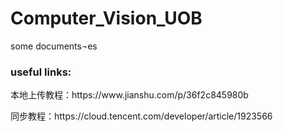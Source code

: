 # Computer_Vision_UOB

<p>some documents&notes</p>
<h3>useful links:</h3>
<p>本地上传教程：https://www.jianshu.com/p/36f2c845980b</p>
<p>同步教程：https://cloud.tencent.com/developer/article/1923566</p>
